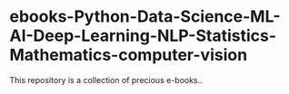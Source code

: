 # ebooks-Python-Data-Science-ML-AI-Deep-Learning-NLP-Statistics-Mathematics-computer-vision
This repository is a collection of precious e-books.. 
